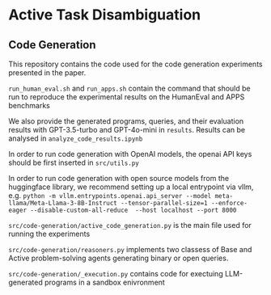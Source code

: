 # Active Task Disambiguation

## Code Generation

This repository contains the code used for the code generation experiments presented in the paper.

`run_human_eval.sh` and `run_apps.sh` contain the command that should be run to reproduce the experimental results on the HumanEval and APPS benchmarks

We also provide the generated programs, queries, and their evaluation results with GPT-3.5-turbo and GPT-4o-mini in `results`. Results can be analysed in `analyze_code_results.ipynb`

In order to run code generation with OpenAI models, the openai API keys should be first inserted in `src/utils.py`

In order to run code generation with open source models from the huggingface library, we recommend setting up a local entrypoint via vllm, e.g.
`python -m vllm.entrypoints.openai.api_server --model meta-llama/Meta-Llama-3-8B-Instruct --tensor-parallel-size=1 --enforce-eager --disable-custom-all-reduce  --host localhost --port 8000`  

`src/code-generation/active_code_generation.py` is the main file used for running the experiments

`src/code-generation/reasoners.py` implements two classess of Base and Active problem-solving agents generating binary or open queries.

`src/code-generation/_execution.py` contains code for exectuing LLM-generated programs in a sandbox enivronment

